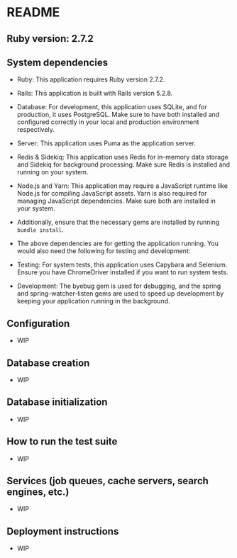 # README

## Ruby version: 2.7.2

## System dependencies

- Ruby: This application requires Ruby version 2.7.2.

- Rails: This application is built with Rails version 5.2.8.

- Database: For development, this application uses SQLite, and for production, it uses PostgreSQL. Make sure to have both installed and configured correctly in your local and production environment respectively.

- Server: This application uses Puma as the application server.

- Redis & Sidekiq: This application uses Redis for in-memory data storage and Sidekiq for background processing. Make sure Redis is installed and running on your system.

- Node.js and Yarn: This application may require a JavaScript runtime like Node.js for compiling JavaScript assets. Yarn is also required for managing JavaScript dependencies. Make sure both are installed in your system.

- Additionally, ensure that the necessary gems are installed by running `bundle install`.

- The above dependencies are for getting the application running. You would also need the following for testing and development:

- Testing: For system tests, this application uses Capybara and Selenium. Ensure you have ChromeDriver installed if you want to run system tests.

- Development: The byebug gem is used for debugging, and the spring and spring-watcher-listen gems are used to speed up development by keeping your application running in the background.

## Configuration
- WIP

## Database creation
- WIP

## Database initialization
- WIP

## How to run the test suite
- WIP

## Services (job queues, cache servers, search engines, etc.)
- WIP

## Deployment instructions
- WIP
